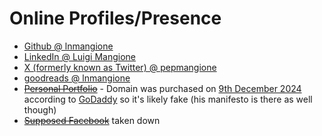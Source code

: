 # Online Profiles/Presence

- [Github @ lnmangione](https://github.com/lnmangione)
- [LinkedIn @ Luigi Mangione](https://www.linkedin.com/in/luigi-mangione/)
- [X (formerly known as Twitter) @ pepmangione](https://x.com/pepmangione?lang=en)
- [goodreads @ lnmangione](https://www.goodreads.com/lnmangione)
- ~~[Personal Portfolio](https://pepmangione.com/)~~ - Domain was purchased on [9th December 2024](https://www.godaddy.com/whois/results.aspx?itc=dlp_domain_whois&domainName=pepmangione.com) according to [GoDaddy](https://www.godaddy.com) so it's likely fake (his manifesto is there as well though)
- ~~[Supposed Facebook](https://www.facebook.com/luigi.mangione.2/)~~ taken down